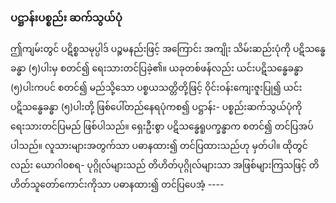 ### ပဋ္ဌာန်းပစ္စည်း ဆက်သွယ်ပုံ

ဤကျမ်းတွင် ပဋိစ္စသမုပ္ပါဒ် ပဉ္စမနည်းဖြင့် အကြောင်း အကျိုး သိမ်းဆည်းပုံကို ပဋိသန္ဓေခန္ဓာ (၅)ပါးမှ
စတင်၍ ရေးသားတင်ပြခဲ့၏။ ယခုတစ်ဖန်လည်း ယင်းပဋိသန္ဓေခန္ဓာ (၅)ပါးကပင် စတင်၍ မည်သို့သော
ပစ္စယသတ္တိတို့ဖြင့် ဝိုင်းဝန်းကျေးဇူးပြု၍ ယင်းပဋိသန္ဓေခန္ဓာ (၅)ပါးတို့ ဖြစ်ပေါ်တည်နေရပုံကစ၍ ပဋ္ဌာန်း-
ပစ္စည်းဆက်သွယ်ပုံကို ရေးသားတင်ပြမည် ဖြစ်ပါသည်။ ရှေးဦးစွာ ပဋိသန္ဓေရူပက္ခန္ဓာက စတင်၍ တင်ပြအပ်
ပါသည်။ လူသားများအတွက်သာ ပဓာနထား၍ တင်ပြထားသည်ဟု မှတ်ပါ။ ထိုတွင်လည်း ယောဂါ၀စရ-
ပုဂ္ဂိုလ်များသည် တိဟိတ်ပုဂ္ဂိုလ်များသာ အဖြစ်များကြသဖြင့် တိဟိတ်သူတော်ကောင်းကိုသာ ပဓာနထား၍
တင်ပြပေအံ့ ----